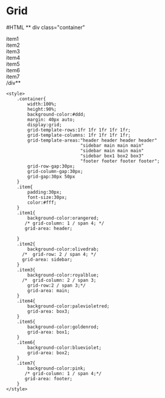 # Grid

#HTML
 ** div class="container"
        <div class="item item1">item1</div>
        <div class="item item2">item2</div>
        <div class="item item3">item3</div>
        <div class="item item4">item4</div>
        <div class="item item5">item5</div>
        <div class="item item6">item6</div>
        <div class="item item7">item7</div>
    /div**

    <style>
        .container{
            width:100%;
            height:90%;
            background-color:#ddd;
            margin: 40px auto;
            display:grid;
            grid-template-rows:1fr 1fr 1fr 1fr 1fr;
            grid-template-columns: 1fr 1fr 1fr 1fr;
            grid-template-areas:"header header header header"
                                "sidebar main main main"
                                "sidebar main main main"
                                "sidebar box1 box2 box3"
                                "footer footer footer footer";
            grid-row-gap:30px;
            grid-column-gap:30px;
            grid-gap:30px 50px
        }
        .item{
            padding:30px;
            font-size:30px;
            color:#fff;
        }
        .item1{
            background-color:orangered;
           /* grid-column: 1 / span 4; */
           grid-area: header;
            
        }
        .item2{
            background-color:olivedrab;
          /*  grid-row: 2 / span 4; */
          grid-area: sidebar;
        }
        .item3{
            background-color:royalblue;
          /*  grid-column: 2 / span 3;
            grid-row:2 / span 3;*/
            grid-area: main;
        }
        .item4{
            background-color:palevioletred;
            grid-area: box3;
        }
        .item5{
            background-color:goldenrod;
            grid-area: box1;
        }
        .item6{
            background-color:blueviolet;
            grid-area: box2;
        }
        .item7{
            background-color:pink;
           /* grid-column: 1 / span 4;*/
           grid-area: footer;
        }
    </style>
    
<!--<body>
    <div class="container">
        <div class="item item1">item1</div>
        <div class="item item2">item2</div>
        <div class="item item3">item3</div>
        <div class="item item4">item4</div>
        <div class="item item5">item5</div>
        <div class="item item6">item6</div>
        <div class="item item7">item7</div>
    </div>
</body> -->
